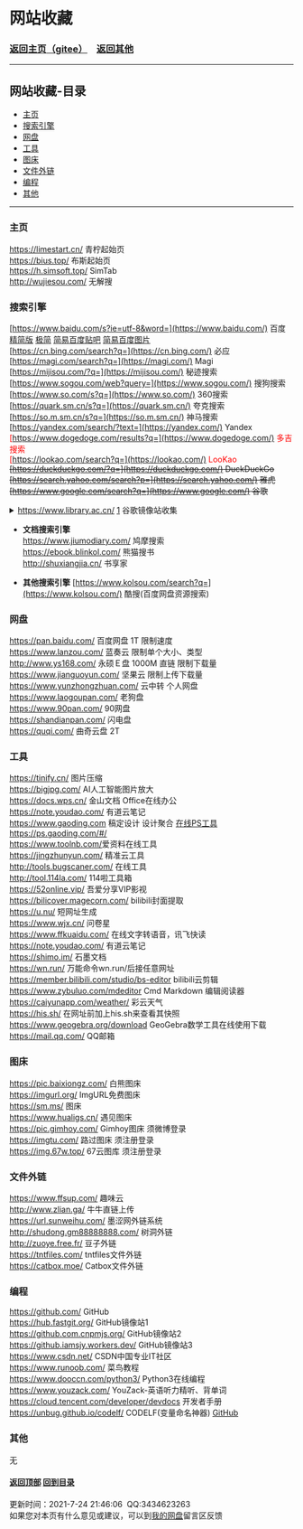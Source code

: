 # <span id="title">网站收藏</span>

### <span id="begin">[返回主页](https://xkk1.github.io/)[（gitee）](https://xkk2.gitee.io/)&emsp;[返回其他](https://xkk1.github.io/other/)</span>

---

## <span id="content">网站收藏-目录</span>
+ [主页](#主页)
+ [搜索引擎](#搜索引擎)
+ [网盘](#网盘)
+ [工具](#tool)
+ [图床](#图床)
+ [文件外链](#文件外链)
+ [编程](#program)
+ [其他](#other)

---

### <span id="主页">主页</span>
<https://limestart.cn/> 青柠起始页<!--<https://a.maorx.cn/>-->  
<https://bius.top/> 布斯起始页  
<https://h.simsoft.top/> SimTab  
<http://wujiesou.com/> 无解搜  

### <span id="搜索引擎">搜索引擎</span>
[https://www.baidu.com/s?ie=utf-8&word=](https://www.baidu.com/) 百度 [精简版](https://m.baidu.com/?pu=sz@1321_480) [极简](https://m.baidu.com/?pu=sz@1330_640) [简易百度贴吧](https://tieba.baidu.com/mo/q---64659F94BB1F8A1C07A4FA3FFF91F6A0:FG=1-,sz@176_208-1-1-0--2/m) [简易百度图片](https://image.baidu.com/search/wisemidresult?word=%E7%99%BE%E5%BA%A6&tn=wisemidresult)  
[https://cn.bing.com/search?q=](https://cn.bing.com/) 必应  
[https://magi.com/search?q=](https://magi.com/) Magi  
[https://mijisou.com/?q=](https://mijisou.com/) 秘迹搜索  
[https://www.sogou.com/web?query=](https://www.sogou.com/) 搜狗搜索  
[https://www.so.com/s?q=](https://www.so.com/) 360搜索  
[https://quark.sm.cn/s?q=](https://quark.sm.cn/) 夸克搜索  
[https://so.m.sm.cn/s?q=](https://so.m.sm.cn/) 神马搜索  
[https://yandex.com/search/?text=](https://yandex.com/) Yandex   
<font color="red">
[https://www.dogedoge.com/results?q=](https://www.dogedoge.com/) 多吉搜索   
[https://lookao.com/search?q=](https://lookao.com/) LooKao  
</font> 
~~[https://duckduckgo.com/?q=](https://duckduckgo.com/) DuckDuckGo~~  
~~[https://search.yahoo.com/search?p=](https://search.yahoo.com/) 雅虎~~  
~~[https://www.google.com/search?q=](https://www.google.com/) 谷歌~~  
<details>
<summary>
<a href="https://www.library.ac.cn/" target="_blank">https://www.library.ac.cn/</a> <a href="https://jia110.github.io/" target="_blank">1</a> 谷歌镜像站收集
</summary>
&emsp;&emsp;<a href="https://achelois.shuu.cf/" target="_blank">https://achelois.shuu.cf/search?q=</a> 谷歌镜像站1
<br>
&emsp;&emsp;<a href="https://go-xyz.xyz/" target="_blank">https://go-xyz.xyz/search?q=</a> 谷歌镜像站2
<br>
&emsp;&emsp;<a href="https://diana.shuu.cf/extdomains/www.google.com.hk/" target="_blank">https://diana.shuu.cf/extdomains/www.google.com.hk/search?q=</a> 谷歌镜像站3
<br>
&emsp;&emsp;<a href="https://ceres.shuu.cf/extdomains/www.google.com.hk/" target="_blank">https://ceres.shuu.cf/extdomains/www.google.com.hk/search?q=</a> 谷歌镜像站4
<br>
&emsp;&emsp;<a href="https://mars.shuu.cf/extdomains/www.google.com.hk/" target="_blank">https://mars.shuu.cf/extdomains/www.google.com.hk/search?q=</a> 谷歌镜像站5
<br>
&emsp;&emsp;<a href="https://aiolos.shuu.cf/extdomains/www.google.co.jp/" target="_blank">https://aiolos.shuu.cf/extdomains/www.google.co.jp/search?q=</a> 谷歌镜像站6
<br>
&emsp;&emsp;<a href="http://so.baqkft.top/" target="_blank">http://so.baqkft.top/search?q=</a> 谷歌镜像站7
<br>
&emsp;&emsp;<a href="https://www.google-fix.com/" target="_blank">https://www.google-fix.com/search?q=</a> 谷歌镜像站8
<br>
&emsp;&emsp;<a href="https://v.icmy.cc/" target="_blank">https://v.icmy.cc/</a> 谷歌镜像站9
<br>
&emsp;&emsp;<a href="https://anemoi.shuu.cf/extdomains/www.google.com.sg/" target="_blank">https://anemoi.shuu.cf/extdomains/www.google.com.sg/search?q=</a> 谷歌镜像站10
<br>
&emsp;&emsp;<a href="https://aether.shuu.cf/extdomains/www.google.com.sg/" target="_blank">https://aether.shuu.cf/extdomains/www.google.com.sg/search?q=</a> 谷歌镜像站11
<br>
&emsp;&emsp;<a href="https://alectrona.shuu.cf/extdomains/www.google.co.jp/" target="_blank">https://alectrona.shuu.cf/extdomains/www.google.co.jp/search?q=</a> 谷歌镜像站12
<br>
&emsp;&emsp;<a href="https://juno.shuu.cf/extdomains/www.google.com.hk/" target="_blank">https://juno.shuu.cf/extdomains/www.google.com.hk/search?q=</a> 谷歌镜像站13
<br>
&emsp;&emsp;<a href="https://search.iwiki.uk/extdomains/www.google.com.hk/" target="_blank">https://search.iwiki.uk/extdomains/www.google.com.hk/search?q=</a> 谷歌镜像站14
<br>
&emsp;&emsp;<a href="https://g20.i-research.edu.eu.org/" target="_blank">https://g20.i-research.edu.eu.org/search?q=</a> 谷歌镜像站15
<br>
&emsp;&emsp;<a href="https://g.luoyelusheng.com/" target="_blank">https://g.luoyelusheng.com/</a> 谷歌镜像站16
<br>
&emsp;&emsp;<a href="http://www.google.cn.ua/" target="_blank">http://www.google.cn.ua/search?q=</a> 谷歌镜像站17
<br>
&emsp;&emsp;<a href="https://so.niostack.com/" target="_blank">https://so.niostack.com/search?q=</a> 谷歌变种1
<br>
&emsp;&emsp;<a href="https://g.vovososo.com/" target="_blank">https://g.vovososo.com/search?q=</a> 谷歌变种2
<br>
&emsp;&emsp;<a href="https://www.sanzhima.com/" target="_blank">https://www.sanzhima.com/search?q=</a> 谷歌变种3
<br>
</details>

- **文档搜索引擎**  
<https://www.jiumodiary.com/> 鸠摩搜索  
<https://ebook.blinkol.com/> 熊猫搜书  
<http://shuxiangjia.cn/> 书享家  

- **其他搜索引擎**
[https://www.kolsou.com/search?q=](https://www.kolsou.com/) 酷搜(百度网盘资源搜索)  

### <span id="网盘">网盘</span>
<https://pan.baidu.com/> 百度网盘 1T 限制速度  
<https://www.lanzou.com/> 蓝奏云 限制单个大小、类型  
<http://www.ys168.com/> 永硕Ｅ盘 1000M 直链 限制下载量  
<https://www.jianguoyun.com/> 坚果云 限制上传下载量  
<https://www.yunzhongzhuan.com/> 云中转 个人网盘  
<https://www.laogoupan.com/> 老狗盘  
<https://www.90pan.com/> 90网盘  
<https://shandianpan.com/> 闪电盘  
<https://quqi.com/> 曲奇云盘 2T  

### <span id="tool">工具</span>
<https://tinify.cn/> 图片压缩  
<https://bigjpg.com/> AI人工智能图片放大  
<https://docs.wps.cn/> 金山文档 Office在线办公  
<https://note.youdao.com/> 有道云笔记  
<https://www.gaoding.com> 稿定设计 设计聚合 [在线PS工具https://ps.gaoding.com/#/](https://ps.gaoding.com/#/)  
<https://www.toolnb.com/>爱资料在线工具  
<https://jingzhunyun.com/> 精准云工具  
<http://tools.bugscaner.com/> 在线工具  
<http://tool.114la.com/> 114啦工具箱  
<https://52online.vip/> 吾爱分享VIP影视  
<https://bilicover.magecorn.com/> bilibili封面提取  
<https://u.nu/> 短网址生成  
<https://www.wjx.cn/> 问卷星  
<https://www.ffkuaidu.com/> 在线文字转语音，讯飞快读  
<https://note.youdao.com/> 有道云笔记  
<https://shimo.im/> 石墨文档  
<https://wn.run/> 万能命令wn.run/后接任意网址  
<https://member.bilibili.com/studio/bs-editor> bilibili云剪辑  
<https://www.zybuluo.com/mdeditor> Cmd Markdown 编辑阅读器  
<https://caiyunapp.com/weather/> 彩云天气  
<https://his.sh/> 在网址前加上his.sh来查看其快照  
<https://www.geogebra.org/download> GeoGebra数学工具在线使用下载  
<https://mail.qq.com/> QQ邮箱  

### <span id="图床">图床</span>
<https://pic.baixiongz.com/> 白熊图床  
<https://imgurl.org/> ImgURL免费图床  
<https://sm.ms/> 图床  
<https://www.hualigs.cn/> 遇见图床  
<https://pic.gimhoy.com/> Gimhoy图床 须微博登录  
<https://imgtu.com/> 路过图床 须注册登录  
<https://img.67w.top/> 67云图库 须注册登录  

### <span id="文件外链">文件外链</span>
<!--<http://up.ly93.cc/> 文件直链平台  -->
<https://www.ffsup.com/> 趣味云  
<http://www.zlian.ga/> 牛牛直链上传  
<https://url.sunweihu.com/> 墨涩网外链系统  
<http://shudong.gm88888888.com/> 树洞外链  
<http://zuoye.free.fr/> 豆子外链  
<https://tntfiles.com/> tntfiles文件外链  
<https://catbox.moe/> Catbox文件外链  

### <span id="program">编程</span>
<https://github.com/> GitHub  
<https://hub.fastgit.org/> GitHub镜像站1  
<https://github.com.cnpmjs.org/> GitHub镜像站2  
<https://github.iamsjy.workers.dev/> GitHub镜像站3  
<https://www.csdn.net/> CSDN中国专业IT社区  
<https://www.runoob.com/> 菜鸟教程  
<https://www.dooccn.com/python3/> Python3在线编程  
<https://www.youzack.com/> YouZack-英语听力精听、背单词  
<https://cloud.tencent.com/developer/devdocs> 开发者手册  
<https://unbug.github.io/codelf/> CODELF(变量命名神器) [GitHub](https://github.com/unbug/codelf)  

### <span id="other">其他</span>
无  

#### [返回顶部](#begin) [回到目录](#content)  
<span id="end">更新时间：2021-7-24 21:46:06&nbsp;&nbsp;QQ:3434623263<br>如果您对本页有什么意见或建议，可以到[我的网盘](http://xiaokuku.ys168.com/)留言区反馈<span>

